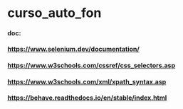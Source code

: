 # curso_auto_fon

#### doc:
#### https://www.selenium.dev/documentation/
#### https://www.w3schools.com/cssref/css_selectors.asp
#### https://www.w3schools.com/xml/xpath_syntax.asp

#### https://behave.readthedocs.io/en/stable/index.html